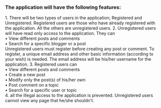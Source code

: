 <h3>The application will have the following features:</h3>
1.	There will be two types of users in the application; Registered and Unregistered. Registered users are those who have already registered with the application. All the others are unregistered users.
2.	Unregistered users will have read only access to the application. They can</br>
•	View different posts and comments</br>
•	Search for a specific blogger or a post</br>
Unregistered users must register before creating any post or comment. To register, a unique email address and other basic information (according to your wish) is needed. The email address will be his/her username for the application.
3.	Registered users can</br>
•	View different posts and comments</br>
•	Create a new post</br>
•	Modify only the post(s) of his/her own</br>
•	Post comment on a topic</br>
•	Search for a specific user or topic</br>
4.	all the illegal access to the application is prevented. Unregistered users cannot view any page that he/she shouldn’t.

